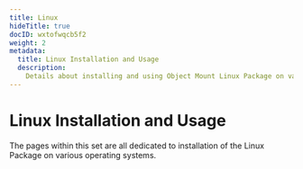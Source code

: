 ```yaml
---
title: Linux
hideTitle: true
docID: wxtofwqcb5f2
weight: 2
metadata:
  title: Linux Installation and Usage
  description:
    Details about installing and using Object Mount Linux Package on various OS
---
```


# Linux Installation and Usage

The pages within this set are all dedicated to installation of the Linux Package on various operating systems.